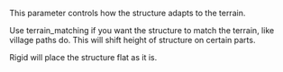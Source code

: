 This parameter controls how the structure adapts to the terrain.

Use terrain_matching if you want the structure to match the terrain, like village paths do. This will shift height of structure on certain parts.

Rigid will place the structure flat as it is.